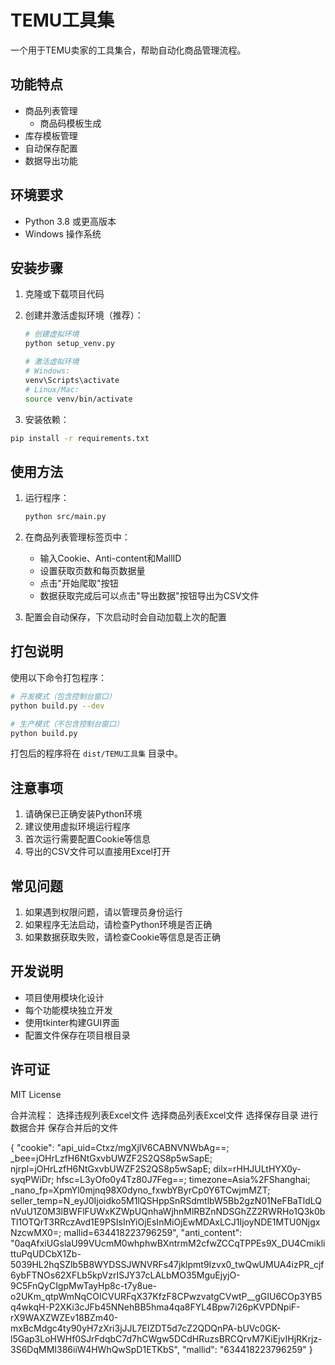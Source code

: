 # TEMU工具集

一个用于TEMU卖家的工具集合，帮助自动化商品管理流程。

## 功能特点

- 商品列表管理
   - 商品码模板生成
- 库存模板管理
- 自动保存配置
- 数据导出功能

## 环境要求

- Python 3.8 或更高版本
- Windows 操作系统

## 安装步骤

1. 克隆或下载项目代码

2. 创建并激活虚拟环境（推荐）：
   ```bash
   # 创建虚拟环境
   python setup_venv.py
   
   # 激活虚拟环境
   # Windows:
   venv\Scripts\activate
   # Linux/Mac:
   source venv/bin/activate
   ```

3. 安装依赖：
```bash
pip install -r requirements.txt
```

## 使用方法

1. 运行程序：
   ```bash
   python src/main.py
   ```

2. 在商品列表管理标签页中：
   - 输入Cookie、Anti-content和MallID
   - 设置获取页数和每页数据量
   - 点击"开始爬取"按钮
   - 数据获取完成后可以点击"导出数据"按钮导出为CSV文件

3. 配置会自动保存，下次启动时会自动加载上次的配置

## 打包说明

使用以下命令打包程序：

```bash
# 开发模式（包含控制台窗口）
python build.py --dev

# 生产模式（不包含控制台窗口）
python build.py
```

打包后的程序将在 `dist/TEMU工具集` 目录中。

## 注意事项

1. 请确保已正确安装Python环境
2. 建议使用虚拟环境运行程序
3. 首次运行需要配置Cookie等信息
4. 导出的CSV文件可以直接用Excel打开

## 常见问题

1. 如果遇到权限问题，请以管理员身份运行
2. 如果程序无法启动，请检查Python环境是否正确
3. 如果数据获取失败，请检查Cookie等信息是否正确

## 开发说明

- 项目使用模块化设计
- 每个功能模块独立开发
- 使用tkinter构建GUI界面
- 配置文件保存在项目根目录

## 许可证

MIT License


合并流程：
选择违规列表Excel文件
选择商品列表Excel文件
选择保存目录
进行数据合并
保存合并后的文件


{
  "cookie": "api_uid=Ctxz/mgXjlV6CABNVNWbAg==; _bee=jOHrLzfH6NtGxvbUWZF2S2QS8p5wSapE; njrpl=jOHrLzfH6NtGxvbUWZF2S2QS8p5wSapE; dilx=rHHJULtHYX0y-syqPWiDr; hfsc=L3yOfo0y4Tz80J7Feg==; timezone=Asia%2FShanghai; _nano_fp=XpmYl0mjnq98X0dyno_fxwbYByrCp0Y6TCwjmMZT; seller_temp=N_eyJ0Ijoidko5M1lQSHppSnRSdmtlbW5Bb2gzN01NeFBaTldLQnVuU1Z0M3lBWFlFUWxKZWpUQnhaWjhnMlRBZnNDSGhZZ2RWRHo1Q3k0bTl1OTQrT3RRczAvd1E9PSIsInYiOjEsInMiOjEwMDAxLCJ1IjoyNDE1MTU0NjgxNzcwMX0=; mallid=634418223796259",
  "anti_content": "0aqAfxiUGslaU99VUcmM0whphwBXntrmM2cfwZCCqTPPEs9X_DU4CmiklittuPqUDCbX1Zb-5039HL2hqSZlb5B8WYDSSJWNVRFs47jklpmt9Izvx0_twQwUMUA4izPR_cjf6ybFTNOs62XFLb5kpVzrISJY37cLALbMO35MguEjyjO-9C5FnQyCIgpMwTayHp8c-t7y8ue-o2UKm_qtpWmNqCOICVURFqX37KfzF8CPwzvatgCVwtP__gGIU6COp3YB5q4wkqH-P2XKi3cJFb45NNehBB5hma4qa8FYL4Bpw7i26pKVPDNpiF-rX9WAXZWZEv18BZm40-mxBcMdgc4ty90yH7zXri3jJJL7EIZDT5d7cZ2QDQnPA-bUVc0GK-l5Gap3LoHWHf0SJrFdqbC7d7hCWgw5DCdHRuzsBRCQrvM7KiEjvIHjRKrjz-3S6DqMMI386iiW4HWhQwSpD1ETKbS",
  "mallid": "634418223796259"
}